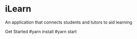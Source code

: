 # iLearn
An application that connects students and tutors to aid learning



Get Started
#yarn install
#yarn start
